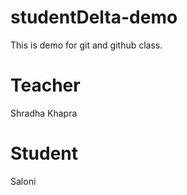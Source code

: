 # studentDelta-demo
This is demo for git and github class.
# Teacher
Shradha Khapra
# Student
Saloni